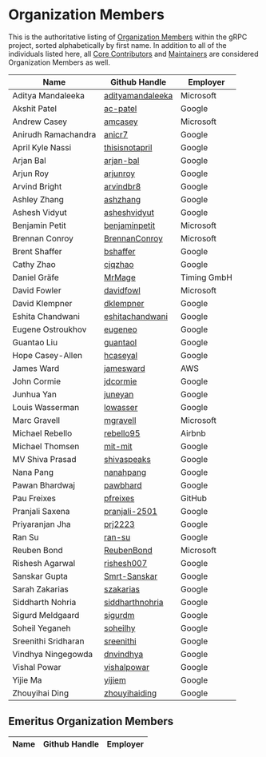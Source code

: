 # Organization Members

This is the authoritative listing of [Organization
Members](../contributor_ladder.md#organization-member) within the gRPC project,
sorted alphabetically by first name. In addition to all of the individuals
listed here, all [Core Contributors](core_contributors.md) and [Maintainers](maintainers.md)
are considered Organization Members as well.

| Name | Github Handle | Employer |
|--|--|--|
| Aditya Mandaleeka | [adityamandaleeka](https://github.com/adityamandaleeka) | Microsoft |
| Akshit Patel | [ac-patel](https://github.com/ac-patel) | Google |
| Andrew Casey | [amcasey](https://github.com/amcasey) | Microsoft |
| Anirudh Ramachandra | [anicr7](https://github.com/anicr7) | Google |
| April Kyle Nassi | [thisisnotapril](https://github.com/thisisnotapril) | Google |
| Arjan Bal | [arjan-bal](https://github.com/arjan-bal) | Google |
| Arjun Roy | [arjunroy](https://github.com/arjunroy) | Google |
| Arvind Bright | [arvindbr8](https://github.com/arvindbr8) | Google |
| Ashley Zhang | [ashzhang](https://github.com/ashzhang) | Google |
| Ashesh Vidyut | [asheshvidyut](https://github.com/asheshvidyut) | Google |
| Benjamin Petit | [benjaminpetit](https://github.com/benjaminpetit) | Microsoft |
| Brennan Conroy | [BrennanConroy](https://github.com/BrennanConroy) | Microsoft |
| Brent Shaffer | [bshaffer](https://github.com/bshaffer) | Google |
| Cathy Zhao | [cjqzhao](https://github.com/cjqzhao) | Google |
| Daniel Gräfe | [MrMage](https://github.com/MrMage) | Timing GmbH |
| David Fowler | [davidfowl](https://github.com/davidfowl) | Microsoft |
| David Klempner | [dklempner](https://github.com/dklempner) | Google |
| Eshita Chandwani | [eshitachandwani](https://github.com/eshitachandwani) | Google |
| Eugene Ostroukhov | [eugeneo](https://github.com/eugeneo) | Google |
| Guantao Liu | [guantaol](https://github.com/guantaol) | Google |
| Hope Casey-Allen | [hcaseyal](https://github.com/hcaseyal) | Google |
| James Ward | [jamesward](https://github.com/jamesward) | AWS |
| John Cormie | [jdcormie](https://github.com/jdcormie) | Google |
| Junhua Yan | [juneyan](https://github.com/juneyan) | Google |
| Louis Wasserman | [lowasser](https://github.com/lowasser) | Google |
| Marc Gravell | [mgravell](https://github.com/mgravell) | Microsoft |
| Michael Rebello | [rebello95](https://github.com/rebello95) | Airbnb |
| Michael Thomsen | [mit-mit](https://github.com/mit-mit) | Google |
| MV Shiva Prasad | [shivaspeaks](https://github.com/shivaspeaks) | Google |
| Nana Pang | [nanahpang](https://github.com/nanahpang) | Google |
| Pawan Bhardwaj | [pawbhard](https://github.com/pawbhard) | Google |
| Pau Freixes | [pfreixes](https://github.com/pfreixes) | GitHub |
| Pranjali Saxena | [pranjali-2501](https://github.com/pranjali-2501) | Google |
| Priyaranjan Jha | [prj2223](https://github.com/prj2223) | Google |
| Ran Su | [ran-su](https://github.com/ran-su) | Google |
| Reuben Bond | [ReubenBond](https://github.com/ReubenBond) | Microsoft |
| Rishesh Agarwal | [rishesh007](https://github.com/rishesh007) | Google |
| Sanskar Gupta | [Smrt-Sanskar](https://github.com/Smrt-Sanskar) | Google |
| Sarah Zakarias | [szakarias](https://github.com/szakarias) | Google |
| Siddharth Nohria | [siddharthnohria](https://github.com/siddharthnohria) | Google |
| Sigurd Meldgaard | [sigurdm](https://github.com/sigurdm) | Google |
| Soheil Yeganeh | [soheilhy](https://github.com/soheilhy) | Google |
| Sreenithi Sridharan | [sreenithi](https://github.com/sreenithi) | Google |
| Vindhya Ningegowda | [dnvindhya](https://github.com/dnvindhya) | Google |
| Vishal Powar | [vishalpowar](https://github.com/vishalpowar) | Google |
| Yijie Ma | [yijiem](https://github.com/yijiem) | Google |
| Zhouyihai Ding | [zhouyihaiding](https://github.com/zhouyihaiding) | Google |

## Emeritus Organization Members

| Name | Github Handle | Employer |
|--|--|--|
